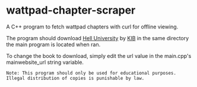 # wattpad-chapter-scraper
A C++ program to fetch wattpad chapters with curl for offline viewing.

The program should download [Hell University](https://www.wattpad.com/story/62354932-hell-university-published217870003-hell-university-published-chapter-1) by [KIB](https://www.wattpad.com/user/KnightInBlack) in the same directory the main program is located when ran.

To change the book to download, simply edit the url value in the main.cpp's mainwebsite_url string variable.

`Note: This program should only be used for educational purposes. Illegal distribution of copies is punishable by law.`

